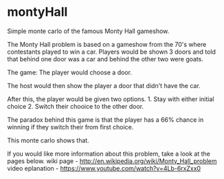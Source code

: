 # montyHall
Simple monte carlo of the famous Monty Hall gameshow.

The Monty Hall problem is based on a gameshow from the 70's where contestants played to win a car. Players would be shown 3 doors and told that behind one door was a car and behind the other two were goats.

The game:
The player would choose a door.

The host would then show the player a door that didn't have the car.

After this, the player would be given two options.
	1. Stay with either initial choice
	2. Switch their chooice to the other door.

The paradox behind this game is that the player has a 66% chance in winning if they switch their from first choice.

This monte carlo shows that.

If you would like more information about this problem, take a look at the pages below.
	wiki page - http://en.wikipedia.org/wiki/Monty_Hall_problem
	video eplanation - https://www.youtube.com/watch?v=4Lb-6rxZxx0
